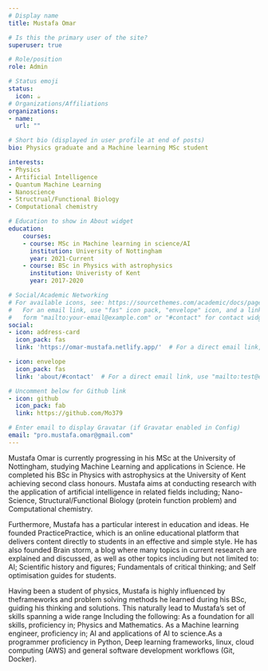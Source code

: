 ```yaml
---
# Display name
title: Mustafa Omar

# Is this the primary user of the site?
superuser: true

# Role/position
role: Admin

# Status emoji
status:
  icon: ☕️
# Organizations/Affiliations
organizations:
- name: 
  url: ""

# Short bio (displayed in user profile at end of posts)
bio: Physics graduate and a Machine learning MSc student

interests:
- Physics
- Artificial Intelligence
- Quantum Machine Learning
- Nanoscience
- Structrual/Functional Biology
- Computational chemistry

# Education to show in About widget
education:
	courses:
	- course: MSc in Machine learning in science/AI
	  institution: University of Nottingham
	  year: 2021-Current
	- course: BSc in Physics with astrophysics
	  institution: Univeristy of Kent
	  year: 2017-2020

# Social/Academic Networking
# For available icons, see: https://sourcethemes.com/academic/docs/page-builder/#icons
#   For an email link, use "fas" icon pack, "envelope" icon, and a link in the
#   form "mailto:your-email@example.com" or "#contact" for contact widget.
social:
- icon: address-card
  icon_pack: fas
  link: 'https://omar-mustafa.netlify.app/'  # For a direct email link, use "mailto:test@example.org".

- icon: envelope
  icon_pack: fas
  link: 'about/#contact'  # For a direct email link, use "mailto:test@example.org".

# Uncomment below for Github link
- icon: github
  icon_pack: fab
  link: https://github.com/Mo379

# Enter email to display Gravatar (if Gravatar enabled in Config)
email: "pro.mustafa.omar@gmail.com"
---
```

Mustafa Omar is currently progressing in his MSc at the University of Nottingham, studying Machine Learning and applications in Science. He completed his BSc in Physics with astrophysics at the University of Kent achieving second class honours. Mustafa aims at conducting research with the application of artificial intelligence in related fields including; Nano-Science, Structural/Functional Biology (protein function problem) and Computational chemistry.

Furthermore, Mustafa has a particular interest in education and ideas. He founded PracticePractice, which is an online educational platform that delivers content directly to students in an effective and simple style. He has also founded Brain storm, a blog where many topics in current research are explained and discussed, as well as other topics including but not limited to: AI; Scientific history and figures; Fundamentals of critical thinking; and Self optimisation guides for students.

Having been a student of physics, Mustafa is highly influenced by theframeworks and problem solving methods he learned during his BSc, guiding his thinking and solutions. This naturally lead to Mustafa’s set of skills spanning a wide range Including the following: As a foundation for all skills, proficiency in; Physics and Mathematics. As a Machine learning engineer, proficiency in; AI and applications of AI to science.As a programmer proficiency in Python, Deep learning frameworks, linux, cloud computing (AWS) and general software development workflows (Git, Docker). 

